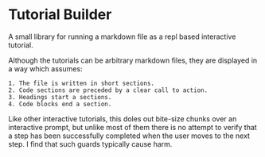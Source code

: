 # Tutorial Builder

A small library for running a markdown file as a repl based
interactive tutorial.

Although the tutorials can be arbitrary markdown files, they are
displayed in a way which assumes:

    1. The file is written in short sections.
    2. Code sections are preceded by a clear call to action.
    3. Headings start a sections.
    4. Code blocks end a section. 

Like other interactive tutorials, this doles out bite-size chunks over
an interactive prompt, but unlike most of them there is no attempt to
verify that a step has been successfully completed when the user moves
to the next step. I find that such guards typically cause harm.

